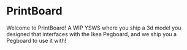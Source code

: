 # PrintBoard
Welcome to PrintBoard! A WIP YSWS where you ship a 3d model you designed that interfaces with the Ikea Pegboard, and we ship you a Pegboard to use it with!
